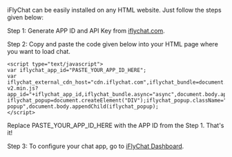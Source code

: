 iFlyChat can be easily installed on any HTML website. Just follow the steps given below:

Step 1: Generate APP ID and API Key from [iflychat.com](https://iflychat.com/dashboard).

Step 2: Copy and paste the code given below into your HTML page where you want to load chat.

```
<script type="text/javascript">
var iflychat_app_id="PASTE_YOUR_APP_ID_HERE";
var iflychat_external_cdn_host="cdn.iflychat.com",iflychat_bundle=document.createElement("SCRIPT");iflychat_bundle.src="//"+iflychat_external_cdn_host+"/js/iflychat-v2.min.js?app_id="+iflychat_app_id,iflychat_bundle.async="async",document.body.appendChild(iflychat_bundle);var iflychat_popup=document.createElement("DIV");iflychat_popup.className="iflychat-popup",document.body.appendChild(iflychat_popup);
</script>
```

Replace PASTE_YOUR_APP_ID_HERE with the APP ID from the Step 1. That's it!

Step 3: To configure your chat app, go to [iFlyChat Dashboard](https://iflychat.com/dashboard).
